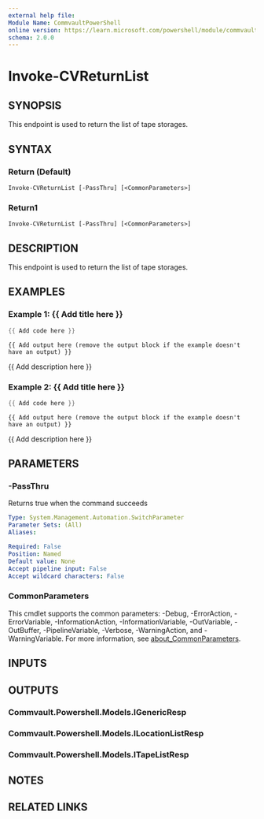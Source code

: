 ```yaml
---
external help file:
Module Name: CommvaultPowerShell
online version: https://learn.microsoft.com/powershell/module/commvaultpowershell/invoke-cvreturnlist
schema: 2.0.0
---
```


# Invoke-CVReturnList

## SYNOPSIS
This endpoint is used to return the list of tape storages.

## SYNTAX

### Return (Default)
```
Invoke-CVReturnList [-PassThru] [<CommonParameters>]
```

### Return1
```
Invoke-CVReturnList [-PassThru] [<CommonParameters>]
```

## DESCRIPTION
This endpoint is used to return the list of tape storages.

## EXAMPLES

### Example 1: {{ Add title here }}
```powershell
{{ Add code here }}
```

```output
{{ Add output here (remove the output block if the example doesn't have an output) }}
```

{{ Add description here }}

### Example 2: {{ Add title here }}
```powershell
{{ Add code here }}
```

```output
{{ Add output here (remove the output block if the example doesn't have an output) }}
```

{{ Add description here }}

## PARAMETERS

### -PassThru
Returns true when the command succeeds

```yaml
Type: System.Management.Automation.SwitchParameter
Parameter Sets: (All)
Aliases:

Required: False
Position: Named
Default value: None
Accept pipeline input: False
Accept wildcard characters: False
```

### CommonParameters
This cmdlet supports the common parameters: -Debug, -ErrorAction, -ErrorVariable, -InformationAction, -InformationVariable, -OutVariable, -OutBuffer, -PipelineVariable, -Verbose, -WarningAction, and -WarningVariable. For more information, see [about_CommonParameters](http://go.microsoft.com/fwlink/?LinkID=113216).

## INPUTS

## OUTPUTS

### Commvault.Powershell.Models.IGenericResp

### Commvault.Powershell.Models.ILocationListResp

### Commvault.Powershell.Models.ITapeListResp

## NOTES

## RELATED LINKS

